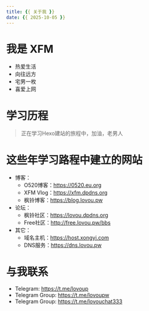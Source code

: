```yaml
---
title: {{ 关于我 }}
date: {{ 2025-10-05 }}
---
```

# 我是 XFM
  - 热爱生活
  - 向往远方
  - 宅男一枚
  - 喜爱上网

# 学习历程
  > 正在学习Hexo建站的旅程中，加油，老男人

# 这些年学习路程中建立的网站
  - 博客：
    * O520博客：https://0520.eu.org
    * XFM Vlog：https://xfm.dpdns.org
    * 枫铃博客：https://blog.lovou.pw    
  - 论坛：
    * 枫铃社区：https://lovou.dpdns.org
    * Free社区：http://free.lovou.pw/bbs
  - 其它：
    * 域名主机：https://host.xongyi.com
    * DNS服务：https://dns.lovou.pw

# 与我联系
  - Telegram: https://t.me/lovoup
  - Telegram Group: https://t.me/lovoupw
  - Telegram Group: https://t.me/lovouchat333
